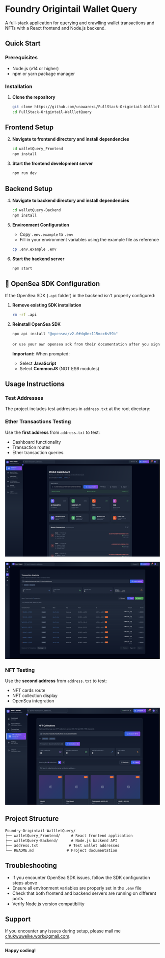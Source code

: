 # Foundry Origintail Wallet Query

A full-stack application for querying and crawlling wallet transactions and NFTs with a React frontend and Node.js backend.

## Quick Start

### Prerequisites
- Node.js (v14 or higher)
- npm or yarn package manager

### Installation

1. **Clone the repository**
   ```bash
   git clone https://github.com/unawarexi/FullStack-Origintail-WallletQuery.git
   cd FullStack-Origintail-WallletQuery
   ```

## Frontend Setup

2. **Navigate to frontend directory and install dependencies**
   ```bash
   cd walletQuery_Frontend
   npm install
   ```

3. **Start the frontend development server**
   ```bash
   npm run dev
   ```

## Backend Setup

4. **Navigate to backend directory and install dependencies**
   ```bash
   cd walletQuery-Backend
   npm install
   ```

5. **Environment Configuration**
   - Copy `.env.example` to `.env`
   - Fill in your environment variables using the example file as reference
   ```bash
   cp .env.example .env
   ```

6. **Start the backend server**
   ```bash
   npm start
   ```

## 🔌 OpenSea SDK Configuration

If the OpenSea SDK (`.api` folder) in the backend isn't properly configured:

1. **Remove existing SDK installation**
   ```bash
   rm -rf .api
   ```

2. **Reinstall OpenSea SDK**
   ```bash
   npx api install "@opensea/v2.0#dq0ez115mcc6s59b"

   or use your own opensea sdk from their documentation after you signup
   ```
   
   **Important:** When prompted:
   - Select **JavaScript**
   - Select **CommonJS** (NOT ES6 modules)

## Usage Instructions

### Test Addresses

The project includes test addresses in `address.txt` at the root directory:

### Ether Transactions Testing
Use the **first address** from `address.txt` to test:
- Dashboard functionality
- Transaction routes
- Ether transaction queries

![Dashboard Screenshot](./pictures/dashboard.png)

![Transactions View](./pictures/transactions.png)

### NFT Testing  
Use the **second address** from `address.txt` to test:
- NFT cards route
- NFT collection display
- OpenSea integration

![NFT Cards View](./pictures/nfts.png)

## Project Structure

```
Foundry-Origintail-WallletQuery/
├── walletQuery_Frontend/     # React frontend application
├── walletQuery-Backend/      # Node.js backend API
├── address.txt              # Test wallet addresses
└── README.md               # Project documentation
```

## Troubleshooting

- If you encounter OpenSea SDK issues, follow the SDK configuration steps above
- Ensure all environment variables are properly set in the `.env` file
- Check that both frontend and backend servers are running on different ports
- Verify Node.js version compatibility

## Support

If you encounter any issues during setup, please mail me chukwuweike.work@gmail.com.

---

**Happy coding!**
